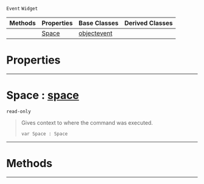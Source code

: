  `Event` `Widget`



|Methods|Properties|Base Classes|Derived Classes|
|---|---|---|---|
| |[ Space](commandevent.md#space-zilch-engine-docume)|[objectevent](objectevent.md)| |


 #  Properties


---  
 #  Space : [space](space.md)

 `read-only`

> Gives context to where the command was executed.
> ``` lang=cpp, name=Nada
> var Space : Space


---  
 #  Methods


---  
 

 